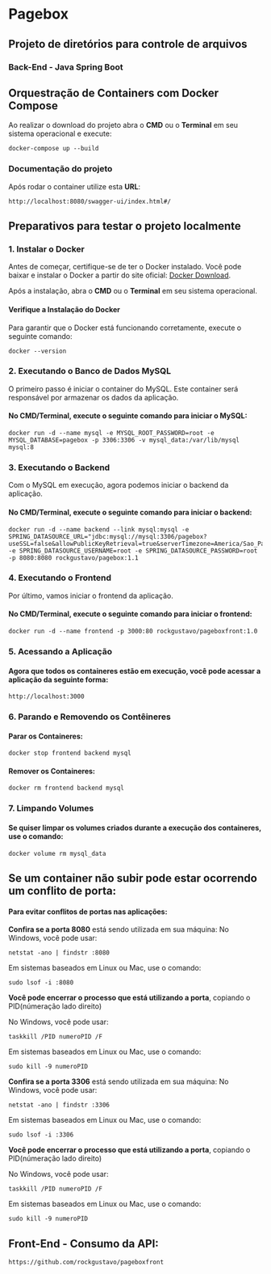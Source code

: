 # Pagebox

## Projeto de diretórios para controle de arquivos

### Back-End - Java Spring Boot

## Orquestração de Containers com Docker Compose

Ao realizar o download do projeto abra o **CMD** ou o **Terminal** em seu sistema operacional e execute:

```
docker-compose up --build
```

### Documentação do projeto

Após rodar o container utilize esta **URL**:

```
http://localhost:8080/swagger-ui/index.html#/

```

## Preparativos para testar o projeto localmente

### 1. Instalar o Docker

Antes de começar, certifique-se de ter o Docker instalado. Você pode baixar e instalar o Docker a partir do site oficial: [Docker Download](https://www.docker.com/get-started).

Após a instalação, abra o **CMD** ou o **Terminal** em seu sistema operacional.

#### Verifique a Instalação do Docker

Para garantir que o Docker está funcionando corretamente, execute o seguinte comando:

```
docker --version
```

### 2. Executando o Banco de Dados MySQL

O primeiro passo é iniciar o container do MySQL. Este container será responsável por armazenar os dados da aplicação.

#### No CMD/Terminal, execute o seguinte comando para iniciar o MySQL:

```
docker run -d --name mysql -e MYSQL_ROOT_PASSWORD=root -e MYSQL_DATABASE=pagebox -p 3306:3306 -v mysql_data:/var/lib/mysql mysql:8
```

### 3. Executando o Backend

Com o MySQL em execução, agora podemos iniciar o backend da aplicação.

#### No CMD/Terminal, execute o seguinte comando para iniciar o backend:

```
docker run -d --name backend --link mysql:mysql -e SPRING_DATASOURCE_URL="jdbc:mysql://mysql:3306/pagebox?useSSL=false&allowPublicKeyRetrieval=true&serverTimezone=America/Sao_Paulo" -e SPRING_DATASOURCE_USERNAME=root -e SPRING_DATASOURCE_PASSWORD=root -p 8080:8080 rockgustavo/pagebox:1.1
```

### 4. Executando o Frontend

Por último, vamos iniciar o frontend da aplicação.

#### No CMD/Terminal, execute o seguinte comando para iniciar o frontend:

```
docker run -d --name frontend -p 3000:80 rockgustavo/pageboxfront:1.0
```

### 5. Acessando a Aplicação

#### Agora que todos os containeres estão em execução, você pode acessar a aplicação da seguinte forma:

```
http://localhost:3000
```

### 6. Parando e Removendo os Contêineres

#### Parar os Containeres:

```
docker stop frontend backend mysql
```

#### Remover os Containeres:

```
docker rm frontend backend mysql
```

### 7. Limpando Volumes

#### Se quiser limpar os volumes criados durante a execução dos containeres, use o comando:

```
docker volume rm mysql_data
```

## Se um container não subir pode estar ocorrendo um conflito de porta:

#### Para evitar conflitos de portas nas aplicações:

**Confira se a porta 8080** está sendo utilizada em sua máquina:
No Windows, você pode usar:

```
netstat -ano | findstr :8080
```

Em sistemas baseados em Linux ou Mac, use o comando:

```
sudo lsof -i :8080
```

**Você pode encerrar o processo que está utilizando a porta**, copiando o PID(númeração lado direito)

No Windows, você pode usar:

```
taskkill /PID numeroPID /F
```

Em sistemas baseados em Linux ou Mac, use o comando:

```
sudo kill -9 numeroPID
```

**Confira se a porta 3306** está sendo utilizada em sua máquina:
No Windows, você pode usar:

```
netstat -ano | findstr :3306
```

Em sistemas baseados em Linux ou Mac, use o comando:

```
sudo lsof -i :3306
```

**Você pode encerrar o processo que está utilizando a porta**, copiando o PID(númeração lado direito)

No Windows, você pode usar:

```
taskkill /PID numeroPID /F
```

Em sistemas baseados em Linux ou Mac, use o comando:

```
sudo kill -9 numeroPID
```

## Front-End - Consumo da API:

```
https://github.com/rockgustavo/pageboxfront
```
